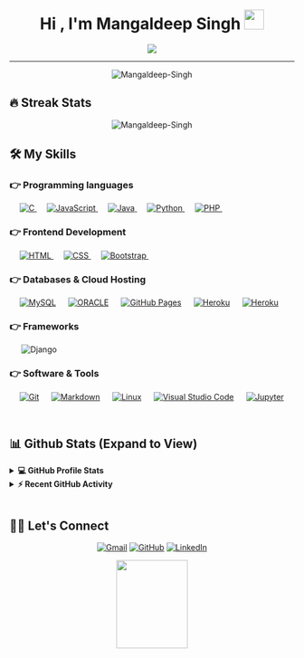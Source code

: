
<h1 align="center">Hi , I'm Mangaldeep Singh <img src="https://media.giphy.com/media/hvRJCLFzcasrR4ia7z/giphy.gif" width="35"></h1>
<p align="center">
 <a href="https://github.com/DenverCoder1/readme-typing-svg"><img src="https://readme-typing-svg.herokuapp.com?lines=Computer+Science+and+Engineering+Graduate;Web+Developer;DS%20|%20AI%20|%20ML%20Enthusiast;Always%20learning%20new%20things&center=true&width=500&height=50&font=georgia"></a>
</p>
<hr/>
<p align="center"> <img src="https://komarev.com/ghpvc/?username=mangaldeep-singh&label=mangaldeep's%20Profile%20Views%20&color=dc143c&style=plastic" alt="Mangaldeep-Singh" /> </p>

## 🔥 Streak Stats

<p align="center"><img align="center" src="https://github-readme-streak-stats.herokuapp.com/?user=Mangaldeep-Singh&theme=dark&count_private=true&bg_color=0d1116&title_color=ce09ec&text_color=a4aacb&icon_color=007ec6" alt="Mangaldeep-Singh" /></p>

## 🛠️ My Skills

### 👉 Programming languages

<p align="left"> 
  &emsp; 
  <a href="https://www.cprogramming.com/" target="_blank"> 
    <img alt="C" src="https://img.shields.io/badge/C%20-%232370ED.svg?logo=c&logoColor=white">
  </a> 
  &emsp;
  <a href="https://developer.mozilla.org/en-US/docs/Web/JavaScript" target="_blank"> 
     <img alt="JavaScript" src="https://img.shields.io/badge/JavaScript%20-%23F7DF1E.svg?logo=javascript&logoColor=black">
   </a>
  &emsp;
  <a href="https://www.java.com" target="_blank"> 
    <img alt="Java" src="https://img.shields.io/badge/Java-%23007396.svg?logo=java&logoColor=white">
  </a>
  &emsp;
   <a href="https://www.python.org" target="_blank">
    <img alt="Python" src="https://img.shields.io/badge/Python%20-%2314354C.svg?logo=python&logoColor=white">
  </a>
  &emsp;
  <a href="https://www.php.net/">
    <img alt="PHP" src="https://img.shields.io/badge/PHP-%23777BB4.svg?logo=php&logoColor=white"/>
  </a>
&emsp; 
</p>

### 👉 Frontend Development

<p align="left"> 
  &emsp; 
  <a href="https://www.w3.org/html/" target="_blank"> 
   <img alt="HTML" src="https://img.shields.io/badge/HTML5%20-%23E34F26.svg?logo=html5&logoColor=white">
  </a>   
  &emsp;
  <a href="https://www.w3schools.com/css/" target="_blank">
    <img alt="CSS" src="https://img.shields.io/badge/CSS%20-%231572B6.svg?logo=css3&logoColor=white">
  </a> 
   &emsp;
  <a href="https://getbootstrap.com" target="_blank"> 
    <img alt="Bootstrap" src="https://img.shields.io/badge/Bootstrap-%23563D7C.svg?style=flat&logo=bootstrap&logoColor=white"/>
  </a>
&emsp; 
</p>

### 👉 Databases & Cloud Hosting

<p align="left">
  &emsp;
    <a href="https://www.mysql.com/"><img alt="MySQL" src="https://img.shields.io/badge/MySQL-00000F?style=flat&logo=mysql&logoColor=white"></a>
  &emsp;
    <a href="https://www.oracle.com/in/index.html"><img alt="ORACLE" src ="https://img.shields.io/badge/ORACLE-red?style=flat&logo=Oracle&logoColor=white"/></a>
  &emsp;
    <a href="https://www.github.com"><img alt="GitHub Pages" src="https://img.shields.io/badge/GitHub%20Pages-%23327FC7.svg?style=flat&logo=github&logoColor=white"></a>
  &emsp;
    <a href="https://www.heroku.com/"><img alt="Heroku" src="https://img.shields.io/badge/Heroku%20-%23430098.svg?logo=heroku&logoColor=white"></a>  
  &emsp;
  <a href="https://www.oracle.com/in/database/technologies/appdev/plsql.html"><img alt="Heroku" src="https://img.shields.io/badge/PL/SQL-red.svg?logo=oracle&logoColor=white"></a>  
  &emsp;
</p>

### 👉 Frameworks
<p align="left">


&emsp;&ensp;![Django](https://img.shields.io/badge/django-%23092E20.svg?style=flat&logo=django&logoColor=white)

</p>



### 👉 Software & Tools

<p>
  &emsp;
    <a href="#"><img alt="Git" src="https://img.shields.io/badge/Git%20-%23F05033.svg?logo=git&logoColor=white"></a>
&emsp;
    <a href="#"><img alt="Markdown" src="https://img.shields.io/badge/Markdown-000000?style=flate&logo=markdown&logoColor=white"></a>
  &emsp;
    <a href="#"><img alt="Linux" src="https://img.shields.io/badge/Linux-FCC624?style=flat&logo=linux&logoColor=black"></a>
  &emsp;
    <a href="#"><img alt="Visual Studio Code" src="https://img.shields.io/badge/Visual%20Studio%20Code-0078d7.svg?logo=visual-studio-code&logoColor=white"></a>
  &emsp;
    <a href="#"><img alt="Jupyter" src="https://img.shields.io/badge/Jupyter%20-%23F37626.svg?logo=Jupyter&logoColor=white"></a>
 &emsp; 
</p>

<br/>

## 📊 Github Stats (Expand to View)

<details> 
  <summary><b>💻 GitHub Profile Stats</b></summary>
  <br/>
  <p align="center">
    <a href="https://github.com/Mangaldeep-Singh"><img align="center" src="https://github-readme-stats.vercel.app/api?username=Mangaldeep-Singh&show_icons=true&locale=en&theme=radical&show_owner=true&include_all_commits=true&border_radius=20&count_private=true" alt="mangaldeep" height="192px"/></a>
	</p>
	<p  align="center">
	  <img src="https://github-readme-stats.vercel.app/api/top-langs?username=Mangaldeep-Singh&show_icons=true&locale=en&layout=compact&theme=algolia" alt="Mangaldeep-Singh" height="192px"/>
	</p>
  <br/>
  <b>Note:</b> Top languages is only a metric of the languages my public code consists of and doesn't reflect experience or skill level.
  </p>
</details>

<details>
  <summary><b>⚡ Recent GitHub Activity</b></summary>
  <br/>
   <a href="https://github.com/Mangaldeep-Singh"><img alt="Mangaldeep's Activity Graph" src="https://activity-graph.herokuapp.com/graph?username=Mangaldeep-Singh&custom_title=Mangaldeep%20Noronha's%20Contribution%20Graph&theme=react-dark" /></a>
  <br/>

</details>

<br/>

## 🙋‍♀️ Let's Connect

<p align="center">
  <!-- <a href="https://Mangaldeep-Singh.github.io/"><img src="https://img.icons8.com/bubbles/50/000000/web.png" alt="Website"/></a> -->
	<a href="mailto:Mangaldeep95.ms@gmail.com"><img src="https://img.icons8.com/bubbles/50/000000/gmail.png" alt="Gmail"/></a>
	<a href="https://github.com/Mangaldeep-Singh"><img src="https://img.icons8.com/bubbles/50/000000/github.png" alt="GitHub"/></a>
	<a href="https://www.linkedin.com/in/mangaldeep-singh/"><img src="https://img.icons8.com/bubbles/50/000000/linkedin.png" alt="LinkedIn"/></a>
	
	
</p>
<p align="center">
  <img width="50%" height="20%" src="https://cdn.dribbble.com/users/2646423/screenshots/5507196/computer.gif">
</p>

